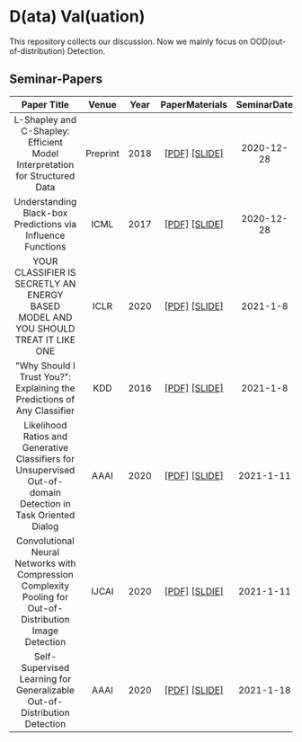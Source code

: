 # D(ata) Val(uation)

This repository collects our discussion. Now we mainly focus on OOD(out-of-distribution) Detection.

## Seminar-Papers

|                         Paper Title                          |  Venue   | Year |                        PaperMaterials                        | SeminarDate | Speaker |
| :----------------------------------------------------------: | :------: | :--: | :----------------------------------------------------------: | :---------: | :-----: |
| L-Shapley and C-Shapley: Efficient Model Interpretation for Structured Data | Preprint | 2018 | [[PDF]](https://arxiv.org/abs/1808.02610) [[SLIDE]](https://github.com/lygjwy/DVal/blob/main/slides/L-shapley-and-c-shapley-eficient-model-interpretation-for-structured-data.ppt) | 2020-12-28  |   Ch    |
| Understanding Black-box Predictions via Influence Functions  |   ICML   | 2017 | [[PDF]](https://arxiv.org/abs/1703.04730) [[SLIDE]](https://github.com/lygjwy/DVal/blob/main/slides/understanding-black-box-predictions-via-influence-functions.ppt) | 2020-12-28  |   Jwy   |
| YOUR CLASSIFIER IS SECRETLY AN ENERGY BASED MODEL AND YOU SHOULD TREAT IT LIKE ONE |   ICLR   | 2020 | [[PDF]](https://arxiv.org/pdf/1912.03263.pdf) [[SLIDE]](https://github.com/lygjwy/DVal/blob/main/slides/YOUR-CLASSIFIER-IS-SECRETLY-AN-ENERGY-BASED-MODEL.ppt) |  2021-1-8   |   Ch    |
| "Why Should I Trust You?": Explaining the Predictions of Any Classifier |   KDD    | 2016 | [[PDF]](https://dl.acm.org/doi/10.1145/2939672.2939778) [[SLIDE]](https://github.com/lygjwy/DVal/blob/main/slides/Why-should-i-trust-you-explaining-the-predictions-of-any-classifier.pptx) |  2021-1-8   |   Jwy   |
| Likelihood Ratios and Generative Classifiers for Unsupervised Out-of-domain Detection in Task Oriented Dialog |   AAAI   | 2020 | [[PDF]](https://arxiv.org/abs/1912.12800) [[SLIDE]](https://github.com/lygjwy/DVal/blob/main/slides/Likelihood-Ratios-and-Generative-Classifiers-for-unsupervised-out-of-distribution-detection-in-task-oriented-dialog.ppt) |  2021-1-11  |   Ch    |
| Convolutional Neural Networks with Compression Complexity Pooling for Out-of-Distribution Image Detection |  IJCAI   | 2020 | [[PDF]](https://www.ijcai.org/Proceedings/2020/0337.pdf) [[SLDIE]](https://github.com/lygjwy/DVal/blob/main/slides/Convolutional-Neural-Networks-with-Compression-Complexity-Pooling-for-Out-of-Distribution-Image-Detection.pptx) |  2021-1-11  |   Jw    |
| Self-Supervised Learning for Generalizable Out-of-Distribution Detection |   AAAI   | 2020 | [[PDF]](http://people.tamu.edu/~sina.mohseni/papers/Self_Supervised_Learning_for_Generalizable_Out_of_Distribution_Detection.pdf) [[SLIDE]](https://github.com/lygjwy/DVal/blob/main/slides/Self-Supervised-Learning-for-Generalizable-Out-of-Distribution-Detection.pptx) |  2021-1-18  |   Ch    |
